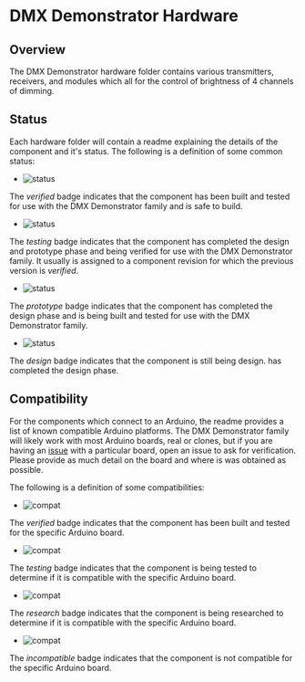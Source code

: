 # DMX Demonstrator Hardware

## Overview

The DMX Demonstrator hardware folder contains various transmitters, receivers, and modules which all for the control of brightness of 4 channels of dimming.

## Status

Each hardware folder will contain a readme explaining the details of the component and it's status. The following is a definition of some common status:

- ![status](https://img.shields.io/badge/status-verified-brightgreen)

The _verified_ badge indicates that the component has been built and tested for use with the DMX Demonstrator family and is safe to build.

- ![status](https://img.shields.io/badge/status-testing-yellow)

The _testing_ badge indicates that the component has completed the design and prototype phase and being verified for use with the DMX Demonstrator family. It usually is assigned to a component revision for which the previous version is _verified_.

- ![status](https://img.shields.io/badge/status-prototype-orange)

The _prototype_ badge indicates that the component has completed the design phase and is being built and tested for use with the DMX Demonstrator family.

- ![status](https://img.shields.io/badge/status-design-red)

The _design_ badge indicates that the component is still being design. has completed the design phase.

## Compatibility

For the components which connect to an Arduino, the readme provides a list of known compatible Arduino platforms. The DMX Demonstrator family will likely work with most Arduino boards, real or clones, but if you are having an
[issue](https://github.com/crazy-giraffe-software/dmxdemonstrator/issues) with a particular board, open an issue to ask for verification. Please provide as much detail on the board and where is was obtained as possible.

The following is a definition of some compatibilities:

- ![compat](https://img.shields.io/badge/compat-verified-brightgreen)

The _verified_ badge indicates that the component has been built and tested for the specific Arduino board.

- ![compat](https://img.shields.io/badge/compat-testing-yellow)

The _testing_ badge indicates that the component is being tested to determine if it is compatible with the specific Arduino board.

- ![compat](https://img.shields.io/badge/compat-research-orange)

The _research_ badge indicates that the component is being researched to determine if it is compatible with the specific Arduino board.

- ![compat](https://img.shields.io/badge/compat-incompatible-red)

The _incompatible_ badge indicates that the component is not compatible for the specific Arduino board.
